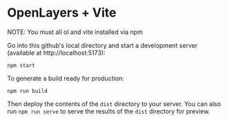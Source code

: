 # OpenLayers + Vite

NOTE: You must all ol and vite installed via npm

Go into this github's local directory and start a development server (available at http://localhost:5173):

    npm start

To generate a build ready for production:

    npm run build

Then deploy the contents of the `dist` directory to your server.  You can also run `npm run serve` to serve the results of the `dist` directory for preview.
